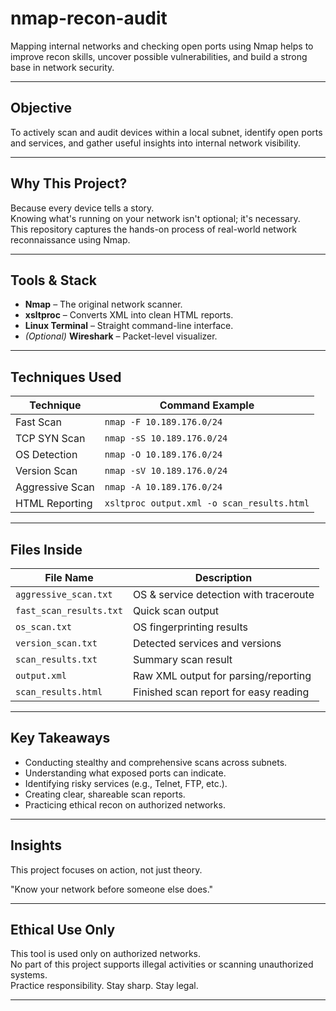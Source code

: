 # nmap-recon-audit

Mapping internal networks and checking open ports using Nmap helps to improve recon skills, uncover possible vulnerabilities, and build a strong base in network security.

---

## Objective

To actively scan and audit devices within a local subnet, identify open ports and services, and gather useful insights into internal network visibility. 

---

## Why This Project?

Because every device tells a story.  
Knowing what's running on your network isn't optional; it's necessary.  
This repository captures the hands-on process of real-world network reconnaissance using Nmap.

---

## Tools & Stack

- **Nmap** – The original network scanner.
- **xsltproc** – Converts XML into clean HTML reports.
- **Linux Terminal** – Straight command-line interface.
- *(Optional)* **Wireshark** – Packet-level visualizer.

---

## Techniques Used

| Technique        | Command Example                                         |
|------------------|----------------------------------------------------------|
| Fast Scan        | `nmap -F 10.189.176.0/24`                                |
| TCP SYN Scan     | `nmap -sS 10.189.176.0/24`                               |
| OS Detection     | `nmap -O 10.189.176.0/24`                                |
| Version Scan     | `nmap -sV 10.189.176.0/24`                               |
| Aggressive Scan  | `nmap -A 10.189.176.0/24`                                |
| HTML Reporting   | `xsltproc output.xml -o scan_results.html`              |

---

## Files Inside

| File Name              | Description                                         |
|------------------------|-----------------------------------------------------|
| `aggressive_scan.txt`  | OS & service detection with traceroute              |
| `fast_scan_results.txt`| Quick scan output                                   |
| `os_scan.txt`          | OS fingerprinting results                           |
| `version_scan.txt`     | Detected services and versions                      |
| `scan_results.txt`     | Summary scan result                                 |
| `output.xml`           | Raw XML output for parsing/reporting                |
| `scan_results.html`    | Finished scan report for easy reading              |

---

## Key Takeaways

- Conducting stealthy and comprehensive scans across subnets.
- Understanding what exposed ports can indicate.
- Identifying risky services (e.g., Telnet, FTP, etc.).
- Creating clear, shareable scan reports.
- Practicing ethical recon on authorized networks.

---

## Insights

This project focuses on action, not just theory.

"Know your network before someone else does."

---

## Ethical Use Only

This tool is used only on authorized networks.  
No part of this project supports illegal activities or scanning unauthorized systems.  
Practice responsibility. 
Stay sharp. Stay legal.

---
